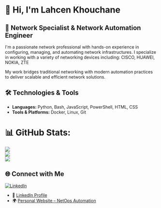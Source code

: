 # 👋 Hi, I'm Lahcen Khouchane

## 💼 Network Specialist & Network Automation Engineer

I'm a passionate network professional with hands-on experience in configuring, managing, and automating network infrastructures. I specialize in working with a variety of networking devices including: CISCO, HUAWEI, NOKIA, ZTE

My work bridges traditional networking with modern automation practices to deliver scalable and efficient network solutions.

## 🛠️ Technologies & Tools

- **Languages:** Python, Bash, JavaScript, PowerShell, HTML, CSS
- **Tools & Platforms:** Docker, Linux, Git

# 📊 GitHub Stats:
![](https://github-readme-stats.vercel.app/api?username=lahcenkh&theme=dark&hide_border=false&include_all_commits=false&count_private=false)<br/>
![](https://nirzak-streak-stats.vercel.app/?user=lahcenkh&theme=dark&hide_border=false)<br/>
![](https://github-readme-stats.vercel.app/api/top-langs/?username=lahcenkh&theme=dark&hide_border=false&include_all_commits=false&count_private=false&layout=compact)

## 🌐 Connect with Me
[![LinkedIn](https://img.shields.io/badge/LinkedIn-blue?style=for-the-badge&logo=linkedin)](https://www.linkedin.com/in/lahcenkhouchane/)

- 🔗 [LinkedIn Profile](https://www.linkedin.com/in/lahcenkhouchane/)
- 🌍 [Personal Website – NetOps Automation](https://netopsautomation.com)
